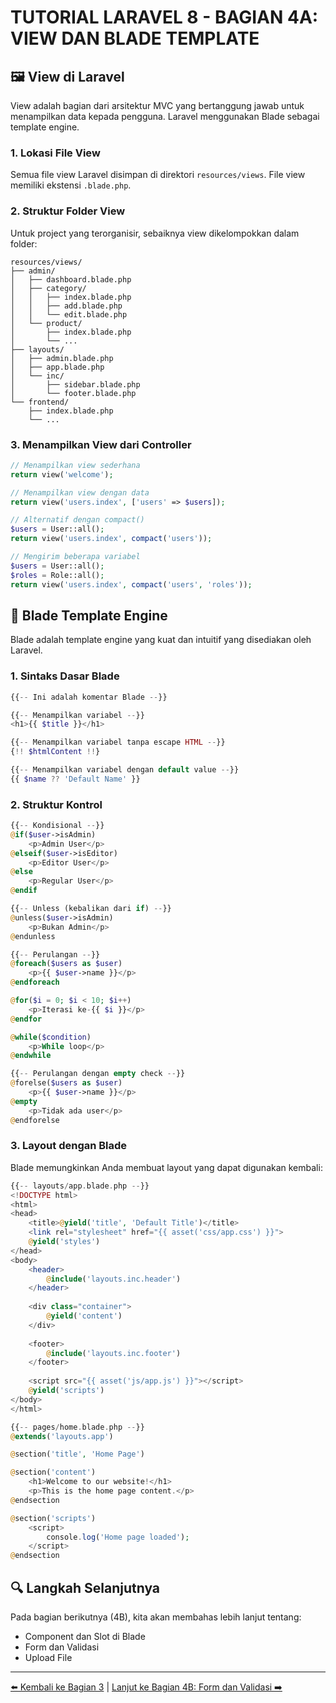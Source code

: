 # TUTORIAL LARAVEL 8 - BAGIAN 4A: VIEW DAN BLADE TEMPLATE

## 🖼️ View di Laravel

View adalah bagian dari arsitektur MVC yang bertanggung jawab untuk menampilkan data kepada pengguna. Laravel menggunakan Blade sebagai template engine.

### 1. Lokasi File View

Semua file view Laravel disimpan di direktori `resources/views`. File view memiliki ekstensi `.blade.php`.

### 2. Struktur Folder View

Untuk project yang terorganisir, sebaiknya view dikelompokkan dalam folder:

```
resources/views/
├── admin/
│   ├── dashboard.blade.php
│   ├── category/
│   │   ├── index.blade.php
│   │   ├── add.blade.php
│   │   └── edit.blade.php
│   └── product/
│       ├── index.blade.php
│       └── ...
├── layouts/
│   ├── admin.blade.php
│   ├── app.blade.php
│   └── inc/
│       ├── sidebar.blade.php
│       └── footer.blade.php
└── frontend/
    ├── index.blade.php
    └── ...
```

### 3. Menampilkan View dari Controller

```php
// Menampilkan view sederhana
return view('welcome');

// Menampilkan view dengan data
return view('users.index', ['users' => $users]);

// Alternatif dengan compact()
$users = User::all();
return view('users.index', compact('users'));

// Mengirim beberapa variabel
$users = User::all();
$roles = Role::all();
return view('users.index', compact('users', 'roles'));
```

## 🔪 Blade Template Engine

Blade adalah template engine yang kuat dan intuitif yang disediakan oleh Laravel.

### 1. Sintaks Dasar Blade

```php
{{-- Ini adalah komentar Blade --}}

{{-- Menampilkan variabel --}}
<h1>{{ $title }}</h1>

{{-- Menampilkan variabel tanpa escape HTML --}}
{!! $htmlContent !!}

{{-- Menampilkan variabel dengan default value --}}
{{ $name ?? 'Default Name' }}
```

### 2. Struktur Kontrol

```php
{{-- Kondisional --}}
@if($user->isAdmin)
    <p>Admin User</p>
@elseif($user->isEditor)
    <p>Editor User</p>
@else
    <p>Regular User</p>
@endif

{{-- Unless (kebalikan dari if) --}}
@unless($user->isAdmin)
    <p>Bukan Admin</p>
@endunless

{{-- Perulangan --}}
@foreach($users as $user)
    <p>{{ $user->name }}</p>
@endforeach

@for($i = 0; $i < 10; $i++)
    <p>Iterasi ke-{{ $i }}</p>
@endfor

@while($condition)
    <p>While loop</p>
@endwhile

{{-- Perulangan dengan empty check --}}
@forelse($users as $user)
    <p>{{ $user->name }}</p>
@empty
    <p>Tidak ada user</p>
@endforelse
```

### 3. Layout dengan Blade

Blade memungkinkan Anda membuat layout yang dapat digunakan kembali:

```php
{{-- layouts/app.blade.php --}}
<!DOCTYPE html>
<html>
<head>
    <title>@yield('title', 'Default Title')</title>
    <link rel="stylesheet" href="{{ asset('css/app.css') }}">
    @yield('styles')
</head>
<body>
    <header>
        @include('layouts.inc.header')
    </header>
    
    <div class="container">
        @yield('content')
    </div>
    
    <footer>
        @include('layouts.inc.footer')
    </footer>
    
    <script src="{{ asset('js/app.js') }}"></script>
    @yield('scripts')
</body>
</html>
```

```php
{{-- pages/home.blade.php --}}
@extends('layouts.app')

@section('title', 'Home Page')

@section('content')
    <h1>Welcome to our website!</h1>
    <p>This is the home page content.</p>
@endsection

@section('scripts')
    <script>
        console.log('Home page loaded');
    </script>
@endsection
```

## 🔍 Langkah Selanjutnya

Pada bagian berikutnya (4B), kita akan membahas lebih lanjut tentang:
- Component dan Slot di Blade
- Form dan Validasi
- Upload File

---

[⬅️ Kembali ke Bagian 3](TUTORIAL_LARAVEL_8_BAGIAN3.md) | [Lanjut ke Bagian 4B: Form dan Validasi ➡️](TUTORIAL_LARAVEL_8_BAGIAN4B.md) 